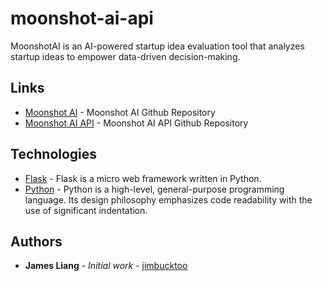 # moonshot-ai-api

MoonshotAI is an AI-powered startup idea evaluation tool that analyzes startup ideas to empower data-driven decision-making.

## Links

- [Moonshot AI](https://github.com/jimbucktoo/moonshot-ai/) - Moonshot AI Github Repository
- [Moonshot AI API](https://github.com/jimbucktoo/moonshot-ai-api/) - Moonshot AI API Github Repository

## Technologies

- [Flask](https://flask.palletsprojects.com/en/3.0.x/) - Flask is a micro web framework written in Python.
- [Python](https://www.python.org/) - Python is a high-level, general-purpose programming language. Its design philosophy emphasizes code readability with the use of significant indentation.

## Authors

- **James Liang** - _Initial work_ - [jimbucktoo](https://github.com/jimbucktoo/)
